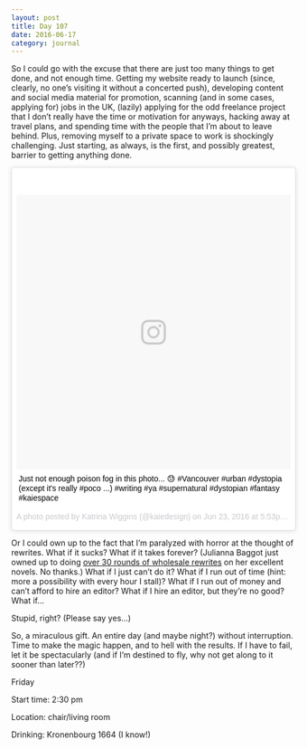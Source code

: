```yaml
---
layout: post
title: Day 107
date: 2016-06-17
category: journal
---
```


So I could go with the excuse that there are just too many things to get done, and not enough time. Getting my website ready to launch (since, clearly, no one’s visiting it without a concerted push), developing content and social media material for promotion, scanning (and in some cases, applying for) jobs in the UK, (lazily) applying for the odd freelance project that I don’t really have the time or motivation for anyways, hacking away at travel plans, and spending time with the people that I’m about to leave behind. Plus, removing myself to a private space to work is shockingly challenging. Just starting, as always, is the first, and possibly greatest, barrier to getting anything done.

<blockquote class="instagram-media" data-instgrm-captioned data-instgrm-version="7" style=" background:#FFF; border:0; border-radius:3px; box-shadow:0 0 1px 0 rgba(0,0,0,0.5),0 1px 10px 0 rgba(0,0,0,0.15); margin: 1px; max-width:658px; padding:0; width:99.375%; width:-webkit-calc(100% - 2px); width:calc(100% - 2px);"><div style="padding:8px;"> <div style=" background:#F8F8F8; line-height:0; margin-top:40px; padding:50.0% 0; text-align:center; width:100%;"> <div style=" background:url(data:image/png;base64,iVBORw0KGgoAAAANSUhEUgAAACwAAAAsCAMAAAApWqozAAAABGdBTUEAALGPC/xhBQAAAAFzUkdCAK7OHOkAAAAMUExURczMzPf399fX1+bm5mzY9AMAAADiSURBVDjLvZXbEsMgCES5/P8/t9FuRVCRmU73JWlzosgSIIZURCjo/ad+EQJJB4Hv8BFt+IDpQoCx1wjOSBFhh2XssxEIYn3ulI/6MNReE07UIWJEv8UEOWDS88LY97kqyTliJKKtuYBbruAyVh5wOHiXmpi5we58Ek028czwyuQdLKPG1Bkb4NnM+VeAnfHqn1k4+GPT6uGQcvu2h2OVuIf/gWUFyy8OWEpdyZSa3aVCqpVoVvzZZ2VTnn2wU8qzVjDDetO90GSy9mVLqtgYSy231MxrY6I2gGqjrTY0L8fxCxfCBbhWrsYYAAAAAElFTkSuQmCC); display:block; height:44px; margin:0 auto -44px; position:relative; top:-22px; width:44px;"></div></div> <p style=" margin:8px 0 0 0; padding:0 4px;"> <a href="https://www.instagram.com/p/BHBI7cDAjwm/" style=" color:#000; font-family:Arial,sans-serif; font-size:14px; font-style:normal; font-weight:normal; line-height:17px; text-decoration:none; word-wrap:break-word;" target="_blank">Just not enough poison fog in this photo... 😓 #Vancouver #urban #dystopia (except it&#39;s really #poco ...) #writing #ya #supernatural #dystopian #fantasy #kaiespace</a></p> <p style=" color:#c9c8cd; font-family:Arial,sans-serif; font-size:14px; line-height:17px; margin-bottom:0; margin-top:8px; overflow:hidden; padding:8px 0 7px; text-align:center; text-overflow:ellipsis; white-space:nowrap;">A photo posted by Katrina Wiggins (@kaiedesign) on <time style=" font-family:Arial,sans-serif; font-size:14px; line-height:17px;" datetime="2016-06-24T00:53:16+00:00">Jun 23, 2016 at 5:53pm PDT</time></p></div></blockquote>
<script async defer src="//platform.instagram.com/en_US/embeds.js"></script>

Or I could own up to the fact that I’m paralyzed with horror at the thought of rewrites. What if it sucks? What if it takes forever? (Julianna Baggot just owned up to doing <a href="http://bridgetasher.blogspot.ca/2016/06/what-we-talk-about-when-we-talk-about.html" target="_blank">over 30 rounds of wholesale rewrites</a> on her excellent novels. No thanks.) What if I just can’t do it? What if I run out of time (hint: more a possibility with every hour I stall)? What if I run out of money and can’t afford to hire an editor? What if I hire an editor, but they’re no good? What if… 

Stupid, right? (Please say yes…)

So, a miraculous gift. An entire day (and maybe night?) without interruption. Time to make the magic happen, and to hell with the results. If I have to fail, let it be spectacularly (and if I’m destined to fly, why not get along to it sooner than later??)


Friday

Start time: 2:30 pm

Location: chair/living room

Drinking: Kronenbourg 1664 (I know!)
